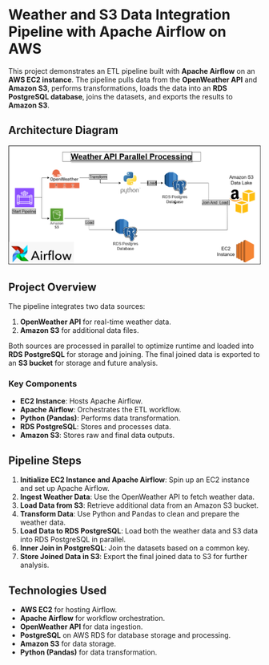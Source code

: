 # Weather and S3 Data Integration Pipeline with Apache Airflow on AWS

This project demonstrates an ETL pipeline built with **Apache Airflow** on an **AWS EC2 instance**. The pipeline pulls data from the **OpenWeather API** and **Amazon S3**, performs transformations, loads the data into an **RDS PostgreSQL database**, joins the datasets, and exports the results to **Amazon S3**.

## Architecture Diagram
![Project Architecture](./parallelweatherapi.png)

## Project Overview
The pipeline integrates two data sources:
1. **OpenWeather API** for real-time weather data.
2. **Amazon S3** for additional data files.

Both sources are processed in parallel to optimize runtime and loaded into **RDS PostgreSQL** for storage and joining. The final joined data is exported to an **S3 bucket** for storage and future analysis.

### Key Components
- **EC2 Instance**: Hosts Apache Airflow.
- **Apache Airflow**: Orchestrates the ETL workflow.
- **Python (Pandas)**: Performs data transformation.
- **RDS PostgreSQL**: Stores and processes data.
- **Amazon S3**: Stores raw and final data outputs.

## Pipeline Steps
1. **Initialize EC2 Instance and Apache Airflow**: Spin up an EC2 instance and set up Apache Airflow.
2. **Ingest Weather Data**: Use the OpenWeather API to fetch weather data.
3. **Load Data from S3**: Retrieve additional data from an Amazon S3 bucket.
4. **Transform Data**: Use Python and Pandas to clean and prepare the weather data.
5. **Load Data to RDS PostgreSQL**: Load both the weather data and S3 data into RDS PostgreSQL in parallel.
6. **Inner Join in PostgreSQL**: Join the datasets based on a common key.
7. **Store Joined Data in S3**: Export the final joined data to S3 for further analysis.

## Technologies Used
- **AWS EC2** for hosting Airflow.
- **Apache Airflow** for workflow orchestration.
- **OpenWeather API** for data ingestion.
- **PostgreSQL** on AWS RDS for database storage and processing.
- **Amazon S3** for data storage.
- **Python (Pandas)** for data transformation.
